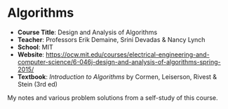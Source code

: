 # Algorithms

- **Course Title**: Design and Analysis of Algorithms
- **Teacher**: Professors Erik Demaine, Srini Devadas & Nancy Lynch
- **School**: MIT 
- **Website**: https://ocw.mit.edu/courses/electrical-engineering-and-computer-science/6-046j-design-and-analysis-of-algorithms-spring-2015/ 
- **Textbook**: *Introduction to Algorithms* by Cormen, Leiserson, Rivest & Stein (3rd ed)

My notes and various problem solutions from a self-study of this course.
